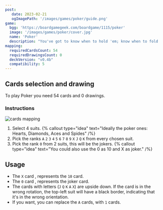 ```yaml
---
post: 
   date: 2023-02-21
   ogImagePath: '/images/games/poker/guide.png'
game:
  bgg: 'https://boardgamegeek.com/boardgame/1115/poker'
  image: '/images/games/poker/cover.jpg'
  name: 'Poker'
  description: "You've got to know when to hold 'em; know when to fold 'em."
mapping:
  requiredCardsCount: 54
  requiredDrawingsCount: 0
  deckVersion: "v0.4b"
  compatibility: 5
---
```


## Cards selection and drawing

To play Poker you need 54 cards and 0 drawings.

### Instructions

![cards mapping](/images/games/poker/guide.png)

1. Select 4 suits.
   {% callout type="idea" text="Ideally the poker ones: Hearts, Diamonds, Aces and Spides" /%}
1. Pick the ranks `A` `2` `3` `4` `5` `6` `7` `8` `9` `X` `J` `Q` `K` from every chosen suit.
1. Pick the rank `0` from 2 suits, this will be the jokers.
   {% callout type="idea" text="You could also use the 0 as 10 and X as joker." /%}

## Usage

- The `X` card , represents the `10` card.
- The `0` card , represents the joker card.
- The cards with letters (`J` `Q` `K` `A` `X`) are upside down. If the card is in the wrong rotation, the top-left suit will have a black border, indicating that it's in the wrong orientation.
- If you want, you can replace the `A` cards, with `1` cards.
